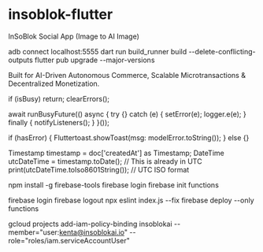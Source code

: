 # insoblok-flutter
InSoBlok Social App (Image to AI Image)

adb connect localhost:5555
dart run build_runner build --delete-conflicting-outputs
flutter pub upgrade --major-versions


Built for AI-Driven Autonomous Commerce, Scalable Microtransactions & Decentralized Monetization. 

if (isBusy) return;
    clearErrors();
    
await runBusyFuture(() async {
    try {} catch (e) {
    setError(e);
    logger.e(e);
    } finally {
    notifyListeners();
    }
}());

if (hasError) {
    Fluttertoast.showToast(msg: modelError.toString());
} else {}

  Timestamp timestamp = doc['createdAt'] as Timestamp;
  DateTime utcDateTime = timestamp.toDate(); // This is already in UTC
  print(utcDateTime.toIso8601String()); // UTC ISO format

npm install -g firebase-tools
firebase login
firebase init functions

firebase login
firebase logout
npx eslint index.js --fix
firebase deploy --only functions

gcloud projects add-iam-policy-binding insoblokai  --member="user:kenta@insoblokai.io"   --role="roles/iam.serviceAccountUser"